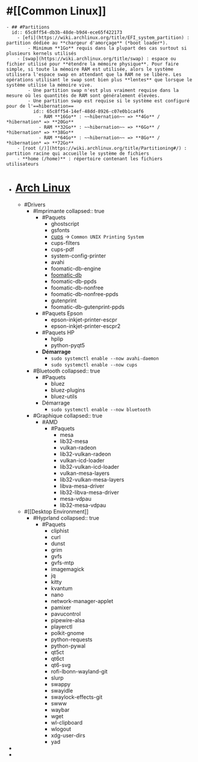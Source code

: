 # #[[Common Linux]]
	- ## #Partitions
	  id:: 65c8ff54-db3b-48de-b9d4-ece65f422173
		- [efi](https://wiki.archlinux.org/title/EFI_system_partition) : partition dédiée au **chargeur d'amorçage** (*boot loader*).
			- Minimum **1Go** requis dans la plupart des cas surtout si plusieurs kernels utilisés
		- [swap](https://wiki.archlinux.org/title/swap) : espace ou fichier utilisé pour **étendre la mémoire physique**. Pour faire simple, si toute la mémoire RAM est utilisée, alors le système utilisera l'espace swap en attendant que la RAM ne se libère. Les opérations utilisant le swap sont bien plus **lentes** que lorsque le système utilise la mémoire vive.
			- Une partition swap n'est plus vraiment requise dans la mesure où les quantités de RAM sont généralement élevées.
			- Une partition swap est requise si le système est configuré pour de l'==hibernation==
			  id:: 65c8ff54-14ef-48dd-8926-c07e0b1ca4f6
				- RAM **16Go** : ~~hibernation~~ => **4Go** / *hibernation* => **20Go**
				- RAM **32Go** : ~~hibernation~~ => **6Go** / *hibernation* => **38Go**
				- RAM **64Go** : ~~hibernation~~ => **8Go** / *hibernation* => **72Go**
		- [root (/)](https://wiki.archlinux.org/title/Partitioning#/) : partition racine qui accueille le système de fichiers
		- **home (/home)** : répertoire contenant les fichiers utilisateurs
- # [Arch Linux](((65c8ff54-d1f3-41db-9746-5d11eec23b84)))
	- #Drivers
		- #Imprimante
		  collapsed:: true
			- #Paquets
				- ghostscript
				- gsfonts
				- [cups](https://wiki.archlinux.org/title/CUPS_(Fran%C3%A7ais)) -> `Common UNIX Printing System`
				- cups-filters
				- cups-pdf
				- system-config-printer
				- avahi
				- foomatic-db-engine
				- [foomatic-db](https://wiki.archlinux.org/title/CUPS#Foomatic)
				- foomatic-db-ppds
				- foomatic-db-nonfree
				- foomatic-db-nonfree-ppds
				- gutenprint
				- foomatic-db-gutenprint-ppds
			- #Paquets Epson
				- epson-inkjet-printer-escpr
				- epson-inkjet-printer-escpr2
			- #Paquets HP
				- hplip
				- python-pyqt5
			- **Démarrage**
				- `sudo systemctl enable --now avahi-daemon`
				- `sudo systemctl enable --now cups`
		- #Bluetooth
		  collapsed:: true
			- #Paquets
				- bluez
				- bluez-plugins
				- bluez-utils
			- Démarrage
				- `sudo systemctl enable --now bluetooth`
		- #Graphique
		  collapsed:: true
			- #AMD
				- #Paquets
					- mesa
					- lib32-mesa
					- vulkan-radeon
					- lib32-vulkan-radeon
					- vulkan-icd-loader
					- lib32-vulkan-icd-loader
					- vulkan-mesa-layers
					- lib32-vulkan-mesa-layers
					- libva-mesa-driver
					- lib32-libva-mesa-driver
					- mesa-vdpau
					- lib32-mesa-vdpau
	- #[[Desktop Environment]]
		- #Hyprland
		  collapsed:: true
			- #Paquets
				- cliphist
				- curl
				- dunst
				- grim
				- gvfs
				- gvfs-mtp
				- imagemagick
				- jq
				- kitty
				- kvantum
				- nano
				- network-manager-applet
				- pamixer
				- pavucontrol
				- pipewire-alsa
				- playerctl
				- polkit-gnome
				- python-requests
				- python-pywal
				- qt5ct
				- qt6ct
				- qt6-svg
				- rofi-lbonn-wayland-git
				- slurp
				- swappy
				- swayidle
				- swaylock-effects-git
				- swww
				- waybar
				- wget
				- wl-clipboard
				- wlogout
				- xdg-user-dirs
				- yad
-
-